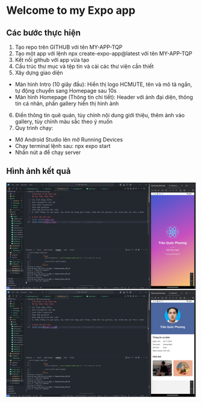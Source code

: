 # Welcome to my Expo app

## Các bước thực hiện
1. Tạo repo trên GITHUB với tên MY-APP-TQP
2. Tạo một app với lệnh npx create-expo-app@latest với tên MY-APP-TQP
3. Kết nối github với app vừa tạo
4. Cấu trúc thư mục và tệp tin và cài các thư viện cần thiết
5. Xây dựng giao diện 
- Màn hình Intro (10 giây đầu): Hiển thị logo HCMUTE, tên và mô tả ngắn, tự động chuyển sang Homepage sau 10s
- Màn hình Homepage (Thông tin chi tiết): Header với ảnh đại diện, thông tin cá nhân, phần gallery hiển thị hình ảnh
6. Điền thông tin quê quán, tùy chỉnh nội dung giới thiệu, thêm ảnh vào gallery, tùy chỉnh màu sắc theo ý muốn
7. Quy trình chạy: 
- Mở Android Studio lên mở Running Devices
- Chạy terminal lệnh sau: npx expo start
- Nhấn nút a để chạy server

## Hình ảnh kết quả
![alt text](image-2.png)
![alt text](image-3.png)